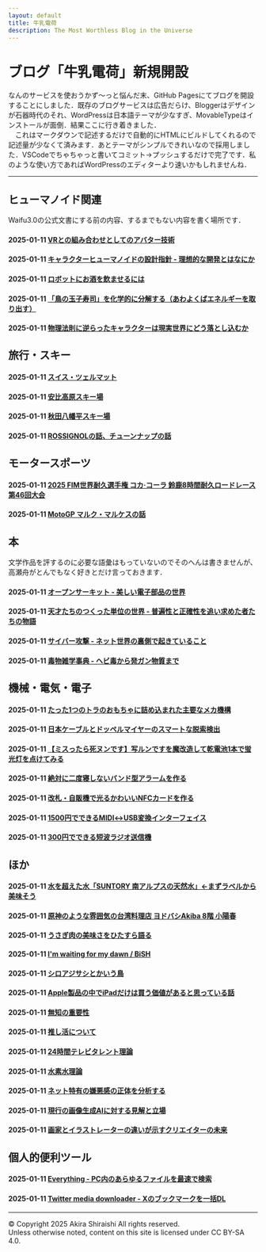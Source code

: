 ```yaml
---
layout: default
title: 牛乳電荷
description: The Most Worthless Blog in the Universe
---
```


# ブログ「牛乳電荷」新規開設
なんのサービスを使おうかず～っと悩んだ末、GitHub Pagesにてブログを開設することにしました．既存のブログサービスは広告だらけ、Bloggerはデザインが石器時代のそれ、WordPressは日本語テーマが少なすぎ、MovableTypeはインストールが面倒．結果ここに行き着きました．  
　これはマークダウンで記述するだけで自動的にHTMLにビルドしてくれるので記述量が少なくて済みます．あとテーマがシンプルできれいなので採用しました．VSCodeでちゃちゃっと書いてコミット→プッシュするだけで完了です．私のような使い方であればWordPressのエディターより速いかもしれませんね．

--- 

## **ヒューマノイド関連**
Waifu3.0の公式文書にする前の内容、するまでもない内容を書く場所です．  
#### 2025-01-11 [VRとの組み合わせとしてのアバター技術](/sample)
#### 2025-01-11 [キャラクターヒューマノイドの設計指針 - 理想的な開発とはなにか](/sample)
#### 2025-01-11 [ロボットにお酒を飲ませるには](/sample)
#### 2025-01-11 [「鳥の玉子寿司」を化学的に分解する（あわよくばエネルギーを取り出す）](/sample)
#### 2025-01-11 [物理法則に逆らったキャラクターは現実世界にどう落とし込むか](/sample)

## **旅行・スキー**
#### 2025-01-11 [スイス・ツェルマット](/sample)
#### 2025-01-11 [安比高原スキー場](/sample)
#### 2025-01-11 [秋田八幡平スキー場](/sample)
#### 2025-01-11 [ROSSIGNOLの話、チューンナップの話](/sample)

## **モータースポーツ**
#### 2025-01-11 [2025 FIM世界耐久選手権 コカ·コーラ 鈴鹿8時間耐久ロードレース 第46回大会](/sample)
#### 2025-01-11 [MotoGP マルク・マルケスの話](/sample)

## **本**
文学作品を評するのに必要な語彙はもっていないのでそのへんは書きませんが、高瀬舟がとんでもなく好きとだけ言っておきます．  
#### 2025-01-11 [オープンサーキット - 美しい電子部品の世界](/sample)
#### 2025-01-11 [天才たちのつくった単位の世界 - 普遍性と正確性を追い求めた者たちの物語](/sample)
#### 2025-01-11 [サイバー攻撃 - ネット世界の裏側で起きていること](/sample)
#### 2025-01-11 [毒物雑学事典 - ヘビ毒から発ガン物質まで](/sample)

## **機械・電気・電子**
#### 2025-01-11 [たった1つのトラのおもちゃに詰め込まれた主要なメカ機構](/sample)
#### 2025-01-11 [日本ケーブルとドッペルマイヤーのスマートな脱索検出](/sample)
#### 2025-01-11 [【ミスったら死ヌンです】写ルンですを魔改造して乾電池1本で蛍光灯を点けてみる](/sample)
#### 2025-01-11 [絶対に二度寝しないバンド型アラームを作る](/sample)
#### 2025-01-11 [改札・自販機で光るかわいいNFCカードを作る](/sample)
#### 2025-01-11 [1500円でできるMIDI↔USB変換インターフェイス](/sample)
#### 2025-01-11 [300円でできる短波ラジオ送信機](/sample)

## **ほか**
#### 2025-01-11 [水を超えた水「SUNTORY 南アルプスの天然水」←まずラベルから美味そう](/sample)
#### 2025-01-11 [原神のような雰囲気の台湾料理店 ヨドバシAkiba 8階 小陽春](/sample)
#### 2025-01-11 [うさぎ肉の美味さをひたすら語る](/sample)
#### 2025-01-11 [I'm waiting for my dawn / BiSH](/sample)
#### 2025-01-11 [シロアジサシとかいう鳥](/sample)
#### 2025-01-11 [Apple製品の中でiPadだけは買う価値があると思っている話](/sample)
#### 2025-01-11 [無知の重要性](/sample)
#### 2025-01-11 [推し活について](/sample)
#### 2025-01-11 [24時間テレビタレント理論](/sample)
#### 2025-01-11 [水素水理論](/sample)
#### 2025-01-11 [ネット特有の嫌悪感の正体を分析する](/sample)
#### 2025-01-11 [現行の画像生成AIに対する見解と立場](/sample)
#### 2025-01-11 [画家とイラストレーターの違いが示すクリエイターの未来](/sample)

## **個人的便利ツール**
#### 2025-01-11 [Everything - PC内のあらゆるファイルを最速で検索](/sample)
#### 2025-01-11 [Twitter media downloader - Xのブックマークを一括DL](/sample)

--- 
© Copyright 2025 Akira Shiraishi All rights reserved.  
Unless otherwise noted, content on this site is licensed under CC BY-SA 4.0.